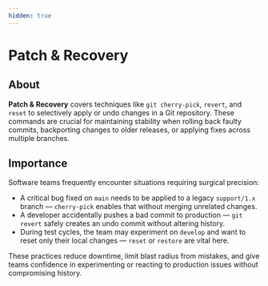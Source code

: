 ```yaml
---
hidden: true
---
```


# Patch & Recovery

## **About**

**Patch & Recovery** covers techniques like `git cherry-pick`, `revert`, and `reset` to selectively apply or undo changes in a Git repository. These commands are crucial for maintaining stability when rolling back faulty commits, backporting changes to older releases, or applying fixes across multiple branches.

## **Importance**

Software teams frequently encounter situations requiring surgical precision:

* A critical bug fixed on `main` needs to be applied to a legacy `support/1.x` branch — `cherry-pick` enables that without merging unrelated changes.
* A developer accidentally pushes a bad commit to production — `git revert` safely creates an undo commit without altering history.
* During test cycles, the team may experiment on `develop` and want to reset only their local changes — `reset` or `restore` are vital here.

These practices reduce downtime, limit blast radius from mistakes, and give teams confidence in experimenting or reacting to production issues without compromising history.
